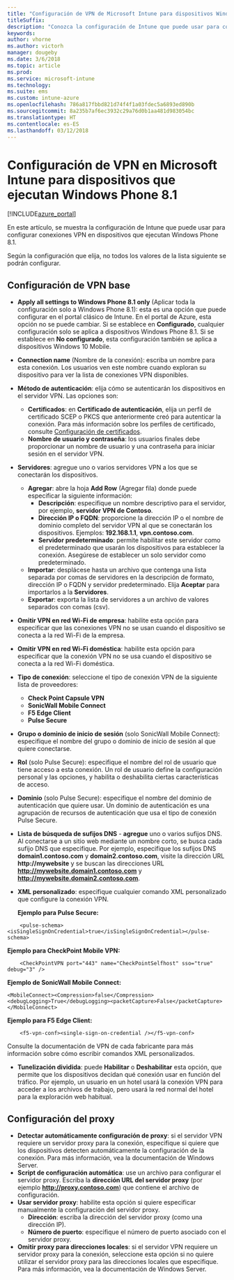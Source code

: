 ```yaml
---
title: "Configuración de VPN de Microsoft Intune para dispositivos Windows Phone 8.1"
titleSuffix: 
description: "Conozca la configuración de Intune que puede usar para configurar las conexiones de VPN en dispositivos que ejecutan Windows Phone 8.1."
keywords: 
author: vhorne
ms.author: victorh
manager: dougeby
ms.date: 3/6/2018
ms.topic: article
ms.prod: 
ms.service: microsoft-intune
ms.technology: 
ms.suite: ems
ms.custom: intune-azure
ms.openlocfilehash: 786a817fbbd821d74f4f1a03fdec5a6893ed890b
ms.sourcegitcommit: 8a235b7af6ec3932c29a76d0b1aa481d983054bc
ms.translationtype: HT
ms.contentlocale: es-ES
ms.lasthandoff: 03/12/2018
---
```

# <a name="configure-vpn-settings-in-microsoft-intune-for-devices-running-windows-phone-81"></a>Configuración de VPN en Microsoft Intune para dispositivos que ejecutan Windows Phone 8.1

[!INCLUDE[azure_portal](./includes/azure_portal.md)]

En este artículo, se muestra la configuración de Intune que puede usar para configurar conexiones VPN en dispositivos que ejecutan Windows Phone 8.1.


Según la configuración que elija, no todos los valores de la lista siguiente se podrán configurar.

## <a name="base-vpn-settings"></a>Configuración de VPN base

- **Apply all settings to Windows Phone 8.1 only** (Aplicar toda la configuración solo a Windows Phone 8.1): esta es una opción que puede configurar en el portal clásico de Intune. En el portal de Azure, esta opción no se puede cambiar. Si se establece en **Configurado**, cualquier configuración solo se aplica a dispositivos Windows Phone 8.1. Si se establece en **No configurado**, esta configuración también se aplica a dispositivos Windows 10 Mobile.
- **Connection name** (Nombre de la conexión): escriba un nombre para esta conexión. Los usuarios ven este nombre cuando exploran su dispositivo para ver la lista de conexiones VPN disponibles.
- **Método de autenticación**: elija cómo se autenticarán los dispositivos en el servidor VPN. Las opciones son:
    - **Certificados**: en **Certificado de autenticación**, elija un perfil de certificado SCEP o PKCS que anteriormente creó para autenticar la conexión. Para más información sobre los perfiles de certificado, consulte [Configuración de certificados](certificates-configure.md).
    - **Nombre de usuario y contraseña**: los usuarios finales debe proporcionar un nombre de usuario y una contraseña para iniciar sesión en el servidor VPN.
- **Servidores**: agregue uno o varios servidores VPN a los que se conectarán los dispositivos.
    - **Agregar**: abre la hoja **Add Row** (Agregar fila) donde puede especificar la siguiente información:
        - **Descripción**: especifique un nombre descriptivo para el servidor, por ejemplo, **servidor VPN de Contoso**.
        - **Dirección IP o FQDN**: proporcione la dirección IP o el nombre de dominio completo del servidor VPN al que se conectarán los dispositivos. Ejemplos: **192.168.1.1**, **vpn.contoso.com**.
        - **Servidor predeterminado**: permite habilitar este servidor como el predeterminado que usarán los dispositivos para establecer la conexión. Asegúrese de establecer un solo servidor como predeterminado.
    - **Importar**: desplácese hasta un archivo que contenga una lista separada por comas de servidores en la descripción de formato, dirección IP o FQDN y servidor predeterminado. Elija **Aceptar** para importarlos a la **Servidores**.
    - **Exportar**: exporta la lista de servidores a un archivo de valores separados con comas (csv).

- **Omitir VPN en red Wi-Fi de empresa**: habilite esta opción para especificar que las conexiones VPN no se usan cuando el dispositivo se conecta a la red Wi-Fi de la empresa.
- **Omitir VPN en red Wi-Fi doméstica**: habilite esta opción para especificar que la conexión VPN no se usa cuando el dispositivo se conecta a la red Wi-Fi doméstica.

- **Tipo de conexión**: seleccione el tipo de conexión VPN de la siguiente lista de proveedores:
    - **Check Point Capsule VPN**
    - **SonicWall Mobile Connect**
    - **F5 Edge Client**
    - **Pulse Secure**

- **Grupo o dominio de inicio de sesión** (solo SonicWall Mobile Connect): especifique el nombre del grupo o dominio de inicio de sesión al que quiere conectarse.
- **Rol** (solo Pulse Secure): especifique el nombre del rol de usuario que tiene acceso a esta conexión. Un rol de usuario define la configuración personal y las opciones, y habilita o deshabilita ciertas características de acceso.
- **Dominio** (solo Pulse Secure): especifique el nombre del dominio de autenticación que quiere usar. Un dominio de autenticación es una agrupación de recursos de autenticación que usa el tipo de conexión Pulse Secure.

- **Lista de búsqueda de sufijos DNS** - **agregue** uno o varios sufijos DNS. Al conectarse a un sitio web mediante un nombre corto, se busca cada sufijo DNS que especifique. Por ejemplo, especifique los sufijos DNS **domain1.contoso.com** y **domain2.contoso.com**, visite la dirección URL **http://mywebsite** y se buscan las direcciones URL **http://mywebsite.domain1.contoso.com** y **http://mywebsite.domain2.contoso.com**.

- **XML personalizado**: especifique cualquier comando XML personalizado que configure la conexión VPN.

    **Ejemplo para Pulse Secure:**

```
    <pulse-schema><isSingleSignOnCredential>true</isSingleSignOnCredential></pulse-schema>

```

**Ejemplo para CheckPoint Mobile VPN:**

```
    <CheckPointVPN port="443" name="CheckPointSelfhost" sso="true" debug="3" />
```

**Ejemplo de SonicWall Mobile Connect:**
```
<MobileConnect><Compression>false</Compression><debugLogging>True</debugLogging><packetCapture>False</packetCapture></MobileConnect>

```

**Ejemplo para F5 Edge Client:**
```
    <f5-vpn-conf><single-sign-on-credential /></f5-vpn-conf>

```

Consulte la documentación de VPN de cada fabricante para más información sobre cómo escribir comandos XML personalizados.

- **Tunelización dividida**: puede **Habilitar** o **Deshabilitar** esta opción, que permite que los dispositivos decidan qué conexión usar en función del tráfico. Por ejemplo, un usuario en un hotel usará la conexión VPN para acceder a los archivos de trabajo, pero usará la red normal del hotel para la exploración web habitual.




## <a name="proxy-settings"></a>Configuración del proxy

- **Detectar automáticamente configuración de proxy**: si el servidor VPN requiere un servidor proxy para la conexión, especifique si quiere que los dispositivos detecten automáticamente la configuración de la conexión. Para más información, vea la documentación de Windows Server.
- **Script de configuración automática**: use un archivo para configurar el servidor proxy. Escriba la **dirección URL del servidor proxy** (por ejemplo **http://proxy.contoso.com**) que contiene el archivo de configuración.
- **Usar servidor proxy**: habilite esta opción si quiere especificar manualmente la configuración del servidor proxy.
    - **Dirección**: escriba la dirección del servidor proxy (como una dirección IP).
    - **Número de puerto**: especifique el número de puerto asociado con el servidor proxy.
- **Omitir proxy para direcciones locales**: si el servidor VPN requiere un servidor proxy para la conexión, seleccione esta opción si no quiere utilizar el servidor proxy para las direcciones locales que especifique. Para más información, vea la documentación de Windows Server.
